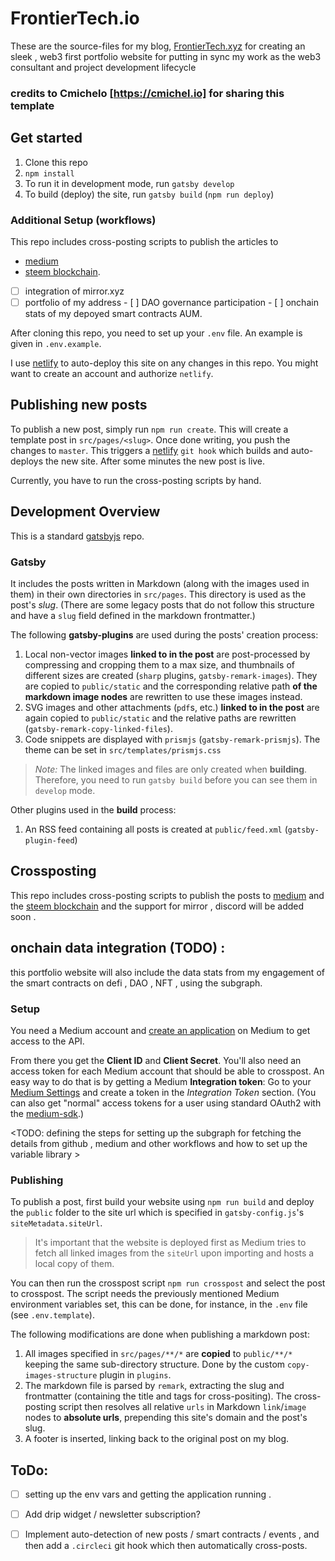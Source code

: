 # FrontierTech.io

These are the source-files for my blog, [FrontierTech.xyz](https://cmichel.io) for creating an sleek , web3 first portfolio website for putting in sync my work as the web3 consultant and project development lifecycle

### credits to Cmichelo [https://cmichel.io] for sharing this template 

## Get started

1. Clone this repo
1. `npm install`
1. To run it in development mode, run `gatsby develop`
1. To build (deploy) the site, run `gatsby build` (`npm run deploy`)


### Additional Setup (workflows)

This repo includes cross-posting scripts to publish the articles to 
 - [medium](https://medium.com) 
 - [steem blockchain](https://steemit.com).
 - [ ] integration of mirror.xyz
 - [ ] portfolio of my address
        - [ ] DAO governance participation
        - [ ] onchain stats of my depoyed smart contracts AUM. 

After cloning this repo, you need to set up your `.env` file. An example is given in `.env.example`.

I use [netlify](https://netlify.com) to auto-deploy this site on any changes in this repo. You might want to create an account and authorize `netlify`.


## Publishing new posts

To publish a new post, simply run `npm run create`. This will create a template post in `src/pages/<slug>`.
Once done writing, you push the changes to `master`.
This triggers a [netlify](https://netlify.com) `git hook` which builds and auto-deploys the new site. After some minutes the new post is live.

Currently, you have to run the cross-posting scripts by hand.

## Development Overview

This is a standard [gatsbyjs](https://gatsbyjs.org) repo.

### Gatsby

It includes the posts written in Markdown (along with the images used in them) in their own directories in `src/pages`. This directory is used as the post's _slug_. (There are some legacy posts that do not follow this structure and have a `slug` field defined in the markdown frontmatter.)

The following **gatsby-plugins** are used during the posts' creation process:
1. Local non-vector images **linked to in the post** are post-processed by compressing and cropping them to a max size, and thumbnails of different sizes are created (`sharp` plugins, `gatsby-remark-images`).
They are copied to `public/static` and the corresponding relative path **of the markdown image nodes** are rewritten to use these images instead.
1. SVG images and other attachments (`pdf`s, etc.) **linked to in the post** are again copied to `public/static` and the relative paths are rewritten (`gatsby-remark-copy-linked-files`).
1. Code snippets are displayed with `prismjs` (`gatsby-remark-prismjs`). The theme can be set in `src/templates/prismjs.css`

> _Note:_ The linked images and files are only created when **building**. Therefore, you need to run `gatsby build` before you can see them in `develop` mode.

Other plugins used in the **build** process:
1. An RSS feed containing all posts is created at `public/feed.xml` (`gatsby-plugin-feed`)


## Crossposting

This repo includes cross-posting scripts to publish the posts to [medium](https://medium.com) and the [steem blockchain](https://steemit.com) and the support for mirror , discord will be added soon .


## onchain data integration (TODO) : 

this portfolio website will also include the data stats from my engagement of the smart contracts on defi , DAO , NFT , using  the subgraph.

### Setup

You need a Medium account and [create an application](https://medium.com/me/applications) on Medium to get access to the API.

From there you get the **Client ID** and **Client Secret**.
You'll also need an access token for each Medium account that should be able to crosspost.
An easy way to do that is by getting a Medium **Integration token**:
Go to your [Medium Settings](https://medium.com/me/settings) and create a token in the _Integration Token_ section.
(You can also get "normal" access tokens for a user using standard OAuth2 with the [medium-sdk](https://github.com/Medium/medium-sdk-nodejs#usage).)

<TODO: defining the steps for setting up the subgraph for fetching the  details from github , medium and other workflows and how to set up the variable library >



### Publishing

To publish a post, first build your website using `npm run build` and deploy the `public` folder to the site url which is specified in `gatsby-config.js`'s `siteMetadata.siteUrl`.

> It's important that the website is deployed first as Medium tries to fetch all linked images from the `siteUrl` upon importing and hosts a local copy of them.

You can then run the crosspost script `npm run crosspost` and select the post to crosspost.
The script needs the previously mentioned Medium environment variables set, this can be done, for instance, in the `.env` file (see `.env.template`).

The following modifications are done when publishing a markdown post:
1. All images specified in `src/pages/**/*` are **copied** to `public/**/*` keeping the same sub-directory structure. Done by the custom `copy-images-structure` plugin in `plugins`.
2. The markdown file is parsed by `remark`, extracting the slug and frontmatter (containing the title and tags for cross-positing). The cross-posting script then resolves all relative `urls` in Markdown `link`/`image` nodes to **absolute urls**, prepending this site's domain and the post's slug.
3. A footer is inserted, linking back to the original post on my blog.

## ToDo:
* [ ]  setting up the env vars and getting the application running .
* [ ] Add drip widget / newsletter subscription?
* [ ] Implement auto-detection of new posts / smart contracts / events , and then  add a `.circleci` git hook which then automatically cross-posts.

